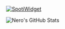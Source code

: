 [![SpotiWidget](https://spotiwidget.vercel.app/widget?uid=4bw23f1cynjwq4gzvf5snax3x&theme=natemoo-re&invert_artist_title=false&cover=true&progress_bar=true&progress_color=%23B3B3B3&sound_waves=true&sound_waves_color=%231ED760&background=true&background_color=%23000000)](https://github.com/Hecsall/spotiwidget)

![Nero's GitHub Stats](https://github-stats-5n6x.vercel.app/api?username=LucaNeri92&theme=gotham&show_icons=true&hide_border=true&count_private=true)
